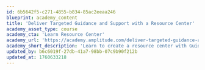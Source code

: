 ```yaml
---
id: 6b5642f5-c271-4855-b834-85ac2eeaa246
blueprint: academy_content
title: 'Deliver Targeted Guidance and Support with a Resource Center'
academy_asset_type: course
academy_cta: 'Learn Resource Center'
academy_url: 'https://academy.amplitude.com/deliver-targeted-guidance-and-support-with-a-resource-center'
academy_short_description: 'Learn to create a resource center with Guides and Surveys.'
updated_by: b6c6019f-27db-41a7-98bb-07c9b90f212b
updated_at: 1760633218
---
```

